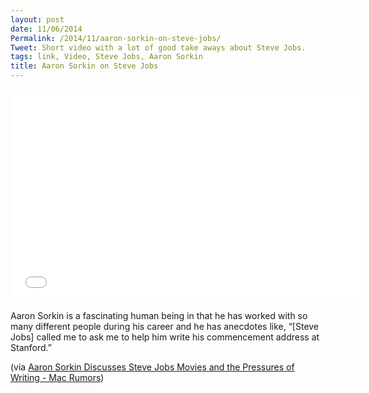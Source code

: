 ```yaml
---
layout: post
date: 11/06/2014
Permalink: /2014/11/aaron-sorkin-on-steve-jobs/
Tweet: Short video with a lot of good take aways about Steve Jobs.
tags: link, Video, Steve Jobs, Aaron Sorkin
title: Aaron Sorkin on Steve Jobs
---
```


<iframe id="video" width="560" height="340" src="//www.youtube.com/embed/5EL2HcF3jto" frameborder="0" allowfullscreen></iframe>

<p>Aaron Sorkin is a fascinating human being in that he has worked with so many different people during his career and he has anecdotes like, &#8220;[Steve Jobs] called me to ask me to help him write his commencement address at Stanford.&#8221;</p>

<p>(via <a href="http://www.macrumors.com/2014/11/06/alan-sorkin-steve-jobs-movies/">Aaron Sorkin Discusses Steve Jobs Movies and the Pressures of Writing - Mac Rumors</a>)</p>